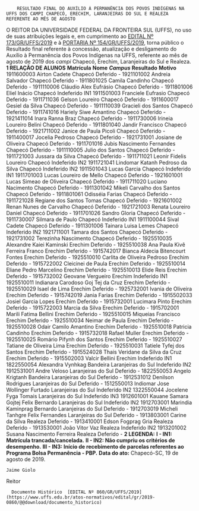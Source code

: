         RESULTADO FINAL DO AUXÍLIO À PERMANÊNCIA DOS POVOS INDÍGENAS NA UFFS DOS CAMPI CHAPECÓ, ERECHIM, LARANJEIRAS DO SUL E REALEZA REFERENTE AO MÊS DE AGOSTO  

 O REITOR DA UNIVERSIDADE FEDERAL DA FRONTEIRA SUL (UFFS), no uso de suas atribuições legais e, em cumprimento ao [EDITAL Nº 173/GR/UFFS/2019](https://www.uffs.edu.br/atos-normativos/edital/gr/2019-0173) e à [PORTARIA Nº 154/GR/UFFS/2019](https://www.uffs.edu.br/atos-normativos/portaria/gr/2019-0154), torna público o Resultado final referente à concessão, atualização e desligamento do Auxílio à Permanência dos Povos Indígenas na UFFS, referente ao mês de agosto de 2019 dos *campi*  Chapecó, Erechim, Laranjeiras do Sul e Realeza.  **1 RELAÇÃO DE ALUNOS**     **Matrícula**   **Nome**    ***Campus***    **Resultado**   **Motivo**     1911600003   Airton Cadete   Chapecó   Deferido   -     1921101002   Andreia Salvador   Chapecó   Deferido   -     1911801025   Camila Candinho   Chapecó   Deferido   -     1911110006   Cláudio Alex Eufrásio   Chapecó   Deferido   -     1911801006   Eliel Inácio   Chapecó   Indeferido   IN1     1911501003   Franciele Eufrasio   Chapecó   Deferido   -     1911711036   Gelson Loureiro   Chapecó   Deferido   -     1911600017   Gesiel da Silva   Chapecó   Deferido   -     1911110039   Gracieli dos Santos   Chapecó   Deferido   -     1911741016   Hariely Siwe Amantino   Chapecó   Deferido   -     1921411014   Inara Ranna Braz   Chapecó   Deferido   -     1911730006   Irineia Loureiro Belini   Chapecó   Deferido   -     1911801040   Jandir Francisco   Chapecó   Deferido   -     1921711002   Janice de Paula Picoli   Chapecó   Deferido   -     1911400017   Jocelia Pedroso   Chapecó   Deferido   -     1921731001   Josiane de Oliveira   Chapecó   Deferido   -     1911701016   Jubis Nascimento Fernandes   Chapecó   Deferido   -     1911110005   Julio dos Santos   Chapecó   Deferido   -     1911721003   Jussara da Silva   Chapecó   Deferido   -     1911711021   Leonir Fidelis Loureiro   Chapecó   Indeferido   IN2     1911721041   Lindomar Katanh Pedroso da Silva   Chapecó   Indeferido   IN2     1911501043   Lucas Garcia   Chapecó   Indeferido   IN1     1911701003   Lucas Loureiro de Mello   Chapecó   Deferido   -     1921601001   Lucas Simeao de Oliveira   Chapecó   Deferido   -     1911711020   Luciano Nacimento   Chapecó   Deferido   -     1911301042   Mikeli Carvalho dos Santos   Chapecó   Deferido   -     1911801061   Odisséia Farias   Chapecó   Deferido   -     1911721028   Regiane dos Santos Tomas   Chapecó   Deferido   -     1921601002   Renan Nunes de Carvalho   Chapecó   Deferido   -     1921721003   Renata Loureiro Daniel   Chapecó   Deferido   -     1911701026   Sandro Gloria   Chapecó   Deferido   -     1911730007   Silmara de Paulo   Chapecó   Indeferido   IN1     1911100044   Sival Cadete   Chapecó   Deferido   -     1911301006   Tainara Luisa Lemes   Chapecó   Indeferido   IN2     1921711001   Tamara dos Santos   Chapecó   Deferido   -     1921731002   Terezinha Nascimento   Chapecó   Deferido   -     1925510035   Alexandre Kaiei Kaminski   Erechim   Deferido   -     1925510038   Ana Paula Kivê Ferreira Franco   Erechim   Deferido   -     1915742017   Bianca Aldecia Bitencourt Fontes   Erechim   Deferido   -     1925510010   Carlita de Oliveira Pedroso   Erechim   Deferido   -     1915722002   Cleicinei de Paula   Erechim   Deferido   -     1925510014   Eliane Pedro Marcelino   Erechim   Deferido   -     1925510013   Elide Reis   Erechim   Deferido   -     1915732002   Geovane Vergueiro   Erechim   Indeferido   IN1     1925510011   Indianara Carodoso Goj Tej da Cruz   Erechim   Deferido   -     1925510029   Isael de Lima   Erechim   Deferido   -     1925732001   Ivania de Oliveira   Erechim   Deferido   -     1915742019   Jania Farias   Erechim   Deferido   -     1915502033   Josiel Garcia Lopes   Erechim   Deferido   -     1915732001   Lucimara Pinto   Erechim   Deferido   -     1915722003   Marcia da Silva   Erechim   Deferido   -     1915702001   Marili Fatima Bellini   Erechim   Deferido   -     1925510015   Miqueias Francisco   Erechim   Deferido   -     1925510034   Neimar de Paula   Erechim   Deferido   -     1925510028   Odair Camilo Amantino   Erechim   Deferido   -     1925510018   Patricia Candinho   Erechim   Deferido   -     1915732018   Rafael Muller   Erechim   Deferido   -     1925510025   Romário Pifynh dos Santos   Erechim   Deferido   -     1925510027   Tatiane de Oliveira Lima   Erechim   Deferido   -     1925510031   Tatiele Tyfej dos Santos   Erechim   Deferido   -     1915524028   Thais Veridane da Silva da Cruz   Erechim   Deferido   -     1915502003   Valcir Bellini   Erechim   Indeferido   IN1     1822550054   Alexandra Vynhkag Bandeira   Laranjeiras do Sul   Indeferido   IN2     1912531001   Andre Veloso   Laranjeiras do Sul   Deferido   -     1822550053   Angelo Krigtanh Bandeira   Laranjeiras do Sul   Deferido   -     1912531012   Denilson Rodrigues   Laranjeiras do Sul   Deferido   -     1512550013   Indiomar Jose Wollinger Furtado   Laranjeiras do Sul   Indeferido   IN2     1322550044   Jocelene Fyga Tomais   Laranjeiras do Sul   Indeferido   IN3     1912601001   Kauane Samara Gojtej Felix Bernardo   Laranjeiras do Sul   Indeferido   IN2     1912703001   Marindia Kaminprag Bernardo   Laranjeiras do Sul   Deferido   -     1912703019   Micheli Tanhgre Felix Fernandes   Laranjeiras do Sul   Deferido   -     1913803001   Carine da Silva   Realeza   Deferido   -     1913410001   Edson Fogprag Gria   Realeza   Deferido   -     1913530001   João Vitor Vaz   Realeza   Indeferido   IN2     1913201002   Susana Nascimento Ferreira   Realeza   Deferido   -      **2 LEGENDA:** **I - IN1: Matrícula trancada/cancelada.** **II - IN2: Não cumpriu os critérios de desempenho.** **III - IN3: Início de recebimento de parcelas referentes ao Programa Bolsa Permanência - PBP.**      **Data do ato:** Chapecó-SC, 19 de agosto de 2019.   
 

    Jaime Giolo   
 Reitor 

      Documento Histórico  [EDITAL Nº 860/GR/UFFS/2019](https://www.uffs.edu.br/atos-normativos/edital/gr/2019-0860/@@download/documento_historico)     
      